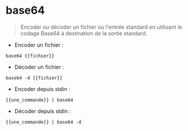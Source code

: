 # base64

> Encoder ou décoder un fichier ou l'entrée standard en utilisant le codage Base64 à destination de la sortie standard.

- Encoder un fichier :

`base64 {{fichier}}`

- Décoder un fichier :

`base64 -d {{fichier}}`

- Encoder depuis stdin :

`{{une_commande}} | base64`

- Décoder depuis stdin :

`{{une_commande}} | base64 -d`
